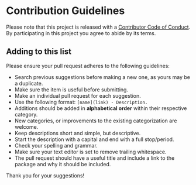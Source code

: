 # Contribution Guidelines

Please note that this project is released with a [Contributor Code of Conduct](https://www.contributor-covenant.org/version/2/1/code_of_conduct/). By participating in this project you agree to abide by its terms.

## Adding to this list

Please ensure your pull request adheres to the following guidelines:

- Search previous suggestions before making a new one, as yours may be a duplicate.
- Make sure the item is useful before submitting.
- Make an individual pull request for each suggestion.
- Use the following format: `[name](link) - Description.`
- Additions should be added in **alphabetical order** within their respective category.
- New categories, or improvements to the existing categorization are welcome.
- Keep descriptions short and simple, but descriptive.
- Start the description with a capital and end with a full stop/period.
- Check your spelling and grammar.
- Make sure your text editor is set to remove trailing whitespace.
- The pull request should have a useful title and include a link to the package and why it should be included.

Thank you for your suggestions!
